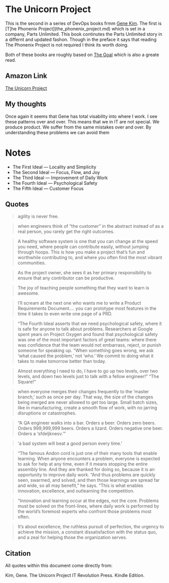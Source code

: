 # The Unicorn Project

This is the second in a series of DevOps books frmm [Gene Kim](https://www.amazon.com/Gene-Kim/e/B00AERCJ9E?ref=dbs_t_r_fta_b00aercj9e).
The first is [T]he Phonenix Project](the_phonenix_project.md) which is set in a company, Parts Unlimited. 
This book continutes the Parts Unlimited story in a differnt and updated fashon.  Though in the preface it says that
reading The Phonenix Project is not required I think its worth doing.

Both of these books are roughly based on [The Goal](the_goal.md) which is also a greate read. 

## Amazon Link

[The Unicorn Project](https://www.amazon.com/gp/product/B07QT9QR41/ref=dbs_a_def_rwt_bibl_vppi_i2)

## My thoughts

Once again it seems that Gene has total visability into where I work.   I see these patterns over and over.
This means that we in IT are not special.  We produce product.  We suffer from the same mistakes over and over.
By understanding these problems we can avoid them

# Notes

- The First Ideal — Locality and Simplicity  
- The Second Ideal — Focus, Flow, and Joy 
- The Third Ideal — Improvement of Daily Work 
- The Fourth Ideal — Psychological Safety 
- The Fifth Ideal — Customer Focus



## Quotes

> agility is never free.

> when engineers think of “the customer” in the abstract instead of as a real person, you rarely get the right outcomes.

> A healthy software system is one that you can change at the speed you need, where people can contribute easily, without jumping through hoops. This is how you make a project that’s fun and worthwhile contributing to, and where you often find the most vibrant communities.

> As the project owner, she sees it as her primary responsibility to ensure that any contributor can be productive.

> The joy of teaching people something that they want to learn is awesome.

> I’ll scream at the next one who wants me to write a Product Requirements Document....  you can prototype most features in the time it takes to even write one page of a PRD.
 
> “The Fourth Ideal asserts that we need psychological safety, where it is safe for anyone to talk about problems. Researchers at Google spent years on Project Oxygen and found that psychological safety was one of the most important factors of great teams: where there was confidence that the team would not embarrass, reject, or punish someone for speaking up. “When something goes wrong, we ask ‘what caused the problem,’ not ‘who.’ We commit to doing what it takes to make tomorrow better than today.

> Almost everything I need to do, I have to go up two levels, over two levels, and down two levels just to talk with a fellow engineer!” “The Square!”

> when everyone merges their changes frequently to the ‘master branch,’ such as once per day. That way, the size of the changes being merged are never allowed to get too large. Small batch sizes, like in manufacturing, create a smooth flow of work, with no jarring disruptions or catastrophes.

> “A QA engineer walks into a bar. Orders a beer. Orders zero beers. Orders 999,999,999 beers. Orders a lizard. Orders negative one beer. Orders a ‘sfdeljknesv.’”

> ‘a bad system will beat a good person every time.’

> “The famous Andon cord is just one of their many tools that enable learning. When anyone encounters a problem, everyone is expected to ask for help at any time, even if it means stopping the entire assembly line. And they are thanked for doing so, because it is an opportunity to improve daily work. “And thus problems are quickly seen, swarmed, and solved, and then those learnings are spread far and wide, so all may benefit,” he says. “This is what enables innovation, excellence, and outlearning the competition.

> “Innovation and learning occur at the edges, not the core. Problems must be solved on the front-lines, where daily work is performed by the world’s foremost experts who confront those problems most often.

> It’s about excellence, the ruthless pursuit of perfection, the urgency to achieve the mission, a constant dissatisfaction with the status quo, and a zeal for helping those the organization serves.


## Citation

All quotes within this document come directly from: 

Kim, Gene. The Unicorn Project IT Revolution Press. Kindle Edition. 